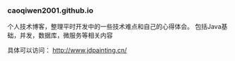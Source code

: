 ### caoqiwen2001.github.io
个人技术博客，整理平时开发中的一些技术难点和自己的心得体会。
包括Java基础，并发，数据库，微服务等相关内容

具体可以访问：
http://www.jdpainting.cn/
